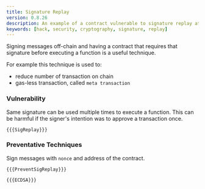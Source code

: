 ```yaml
---
title: Signature Replay
version: 0.8.26
description: An example of a contract vulnerable to signature replay attack
keywords: [hack, security, cryptography, signature, replay]
---
```


Signing messages off-chain and having a contract that requires that signature before executing
a function is a useful technique.

For example this technique is used to:

- reduce number of transaction on chain
- gas-less transaction, called `meta transaction`

### Vulnerability

Same signature can be used multiple times to execute a function. This can be harmful
if the signer's intention was to approve a transaction once.

```solidity
{{{SigReplay}}}
```

### Preventative Techniques

Sign messages with `nonce` and address of the contract.

```solidity
{{{PreventSigReplay}}}
```

```solidity
{{{ECDSA}}}
```
